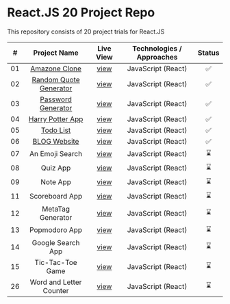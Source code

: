# React.JS 20 Project Repo

This repository consists of 20 project trials for React.JS

| **#** |    **Project Name**     | **Live View** | **Technologies / Approaches** | **Status** |
| :---: | :---------------------: | :-----------: | :---------------------------: | :--------: |
|  01   |      [Amazone Clone](https://github.com/azateser/20-React-Project/tree/main/1.%20Amazone%20Clone)      |   [view](https://azateser.github.io/20-React-Project/1.%20Amazone%20Clone/Live/)    |      JavaScript (React)       |     ✅     |
|  02   | [Random Quote Generator](https://github.com/azateser/20-React-Project/tree/main/2.%20Random%20Quote%20Generator)  |   [view](https://azateser.github.io/20-React-Project/2.%20Random%20Quote%20Generator/Live/)    |      JavaScript (React)       |     ✅     |
|  03   |   [Password Generator](https://github.com/azateser/20-React-Project/tree/main/3.%20Password%20Generator)    |   [view](https://azateser.github.io/20-React-Project/3.%20Password%20Generator/Live/)    |      JavaScript (React)       |     ✅     |
|  04   |    [Harry Potter App](https://github.com/azateser/20-React-Project/tree/main/4.%20Harry%20Potter%20App)     |   [view](https://azateser.github.io/20-React-Project/4.%20Harry%20Potter%20App/Live/)    |      JavaScript (React)       |     ✅     |
|  05   |        [Todo List](https://github.com/azateser/20-React-Project/tree/main/5.%20Todo%20List)        |   [view](https://azateser.github.io/20-React-Project/5.%20Todo%20List/Live/)    |      JavaScript (React)       |     ✅     |
|  06   |      [BLOG Website](https://github.com/azateser/20-React-Project/tree/main/6.%20Blog%20Website)       |   [view](https://azateser.github.io/20-React-Project/6.%20Blog%20Website/Live/)    |      JavaScript (React)       |     ✅     |
|  07   |     An Emoji Search     |   [view]()    |      JavaScript (React)       |     ⌛     |
|  08   |        Quiz App         |   [view]()    |      JavaScript (React)       |     ⌛     |
|  09   |        Note App         |   [view]()    |      JavaScript (React)       |     ⌛     |
|  11   |     Scoreboard App      |   [view]()    |      JavaScript (React)       |     ⌛     |
|  12   |    MetaTag Generator    |   [view]()    |      JavaScript (React)       |     ⌛     |
|  13   |      Popmodoro App      |   [view]()    |      JavaScript (React)       |     ⌛     |
|  14   |    Google Search App    |   [view]()    |      JavaScript (React)       |     ⌛     |
|  15   |    Tic-Tac-Toe Game     |   [view]()    |      JavaScript (React)       |     ⌛     |
|  26   | Word and Letter Counter |   [view]()    |      JavaScript (React)       |     ⌛     |

